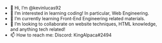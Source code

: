 - 👋 Hi, I’m @kevinlucas92
- 👀 I’m interested in learning coding! In particular, Web Engineering. 
- 🌱 I’m currently learning Front-End Engineering related materials.
- 💞️ I’m looking to collaborate on website techniques, HTML knowledge, and anything tech related!
- 📫 How to reach me: Discord: KingAlpaca#2494

<!---
kevinlucas92/kevinlucas92 is a ✨ special ✨ repository because its `README.md` (this file) appears on your GitHub profile.
You can click the Preview link to take a look at your changes.
--->
